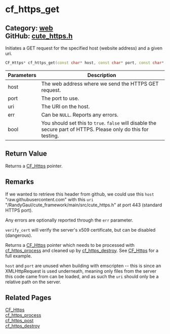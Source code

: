# cf_https_get

Category: [web](https://github.com/RandyGaul/cute_framework/blob/master/docs/api_reference?id=web)  
GitHub: [cute_https.h](https://github.com/RandyGaul/cute_framework/blob/master/include/cute_https.h)  
---

Initiates a GET request for the specified host (website address) and a given uri.

```cpp
CF_Https* cf_https_get(const char* host, const char* port, const char* uri, CF_Result* err, bool verify_cert);
```

Parameters | Description
--- | ---
host | The web address where we send the HTTPS GET request.
port | The port to use.
uri | The URI on the host.
err | Can be `NULL`. Reports any errors.
bool | You should set this to `true`. `false` will disable the secure part of HTTPS. Please only do this for testing.

## Return Value

Returns a [CF_Https](https://github.com/RandyGaul/cute_framework/blob/master/docs/web/cf_https.md) pointer.

## Remarks

If we wanted to retrieve this header from github, we could use this `host` "raw.githubusercontent.com" with this `uri`
"/RandyGaul/cute_framework/main/src/cute_https.h" at port 443 (standard HTTPS port).

Any errors are optionally reported through the `err` parameter.

`verify_cert` will verify the server's x509 certificate, but can be disabled (dangerous).

Returns a [CF_Https](https://github.com/RandyGaul/cute_framework/blob/master/docs/web/cf_https.md) pointer which needs to be processed with [cf_https_process](https://github.com/RandyGaul/cute_framework/blob/master/docs/web/cf_https_process.md) and cleaned up by [cf_https_destroy](https://github.com/RandyGaul/cute_framework/blob/master/docs/web/cf_https_destroy.md). See
[CF_Https](https://github.com/RandyGaul/cute_framework/blob/master/docs/web/cf_https.md) for a full example.

`host` and `port` are unused when building with emscripten -- this is since an XMLHttpRequest is used
underneath, meaning only files from the server this code came from can be loaded, and as such the `uri`
should only be a relative path on the server.

## Related Pages

[CF_Https](https://github.com/RandyGaul/cute_framework/blob/master/docs/web/cf_https.md)  
[cf_https_process](https://github.com/RandyGaul/cute_framework/blob/master/docs/web/cf_https_process.md)  
[cf_https_post](https://github.com/RandyGaul/cute_framework/blob/master/docs/web/cf_https_post.md)  
[cf_https_destroy](https://github.com/RandyGaul/cute_framework/blob/master/docs/web/cf_https_destroy.md)  
